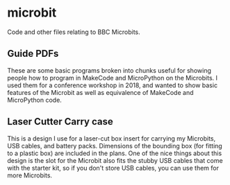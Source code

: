 # microbit
Code and other files relating to BBC Microbits.

## Guide PDFs
These are some basic programs broken into chunks useful for showing people how to program in MakeCode and MicroPython on the Microbits.
I used them for a conference workshop in 2018, and wanted to show basic features of the Microbit as well as equivalence of MakeCode and MicroPython code.

## Laser Cutter Carry case
This is a design I use for a laser-cut box insert for carrying my Microbits, USB cables, and battery packs.
Dimensions of the bounding box (for fitting to a plastic box) are included in the plans.
One of the nice things about this design is the slot for the Microbit also fits the stubby USB cables that come with the starter kit, so if you don't store USB cables, you can use them for more Microbits.
